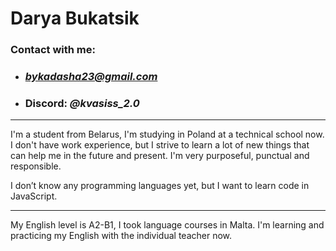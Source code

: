 # Darya Bukatsik
### **Contact with me:**
* ### *bykadasha23@gmail.com*
* ### Discord: *@kvasiss_2.0*
---
I'm a student from Belarus, I'm studying in Poland at a technical school now. I don't have work experience, but I strive to learn a lot of new things that can help me in the future and present. I'm very purposeful, punctual and responsible. 

 I don’t know any programming languages ​​yet, but I want to learn code in JavaScript.

---

My English level is A2-B1, I took language courses in Malta. I'm learning and practicing my English with the individual teacher now. 